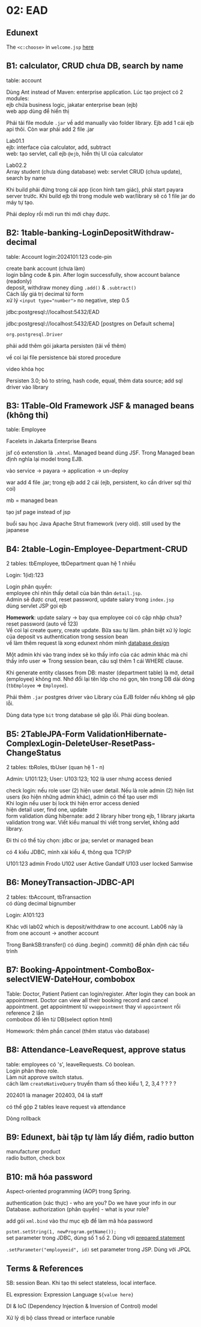# 02: EAD

## Edunext

The `<c:choose>` in `welcome.jsp` [here](https://www.tutorialspoint.com/jsp/jstl_core_choose_tag.htm)

## B1: calculator, CRUD chưa DB, search by name

table: account

Dùng Ant instead of Maven: enterprise application. Lúc tạo project có 2 modules:\
ejb chứa business logic, jakatar enterprise bean (ejb)\
web app dùng để hiển thị

Phải tải file module `.jar` về add manually vào folder library. Ejb add 1 cái ejb api thôi. Còn war phải add 2 file .jar

Lab01.1\
ejb: interface của calculator, add, subtract\
web: tạo servlet, call ejb `@ejb`, hiển thị UI của calculator

Lab02.2\
Array student (chưa dùng database)
web: servlet CRUD (chưa update), search by name

Khi build phải đứng trong cái app (icon hình tam giác), phải start payara server trước. Khi build ejb thì trong module web war/library sẽ có 1 file jar do máy tự tạo.

Phải deploy rồi mới run thì mới chạy được.

## B2: 1table-banking-LoginDepositWithdraw-decimal

table: Account
login:2024101:123 code-pin

create bank account (chưa làm)\
login bằng code & pin. After login successfully, show account balance (readonly)\
deposit, withdraw money dùng `.add()` & `.subtract()`\
Cách lấy giá trị decimal từ form\
xử lý `<input type="number">` no negative, step 0.5

jdbc:postgresql://localhost:5432/EAD

jdbc:postgresql://localhost:5432/EAD [postgres on Default schema]

`org.postgresql.Driver`

phải add thêm gói jakarta persisten (tải về thêm)

về coi lại file persistence bài stored procedure

video khóa học

Persisten 3.0; bỏ to string, hash code, equal, thêm data source; add sql driver vào library

## B3: 1Table-Old Framework JSF & managed beans (không thi)

table: Employee

Facelets in Jakarta Enterprise Beans

jsf có extenstion là `.xhtml`. Managed beand dùng JSF. Trong Managed bean định nghĩa lại model trong EJB.

vào service -> payara -> application -> un-deploy

war add 4 file .jar; trong ejb add 2 cái (ejb, persistent, ko cần driver sql thử coi)

mb = managed bean

tạo jsf page instead of jsp

buổi sau học Java Apache Strut framework (very old). still used by the japanese

## B4: 2table-Login-Employee-Department-CRUD

2 tables: tbEmployee, tbDepartment quan hệ 1 nhiều

Login: 1(id):123

Login phân quyền:\
employee chỉ nhìn thấy detail của bản thân `detail.jsp`.\
Admin sẽ được crud, reset password, update salary trong `index.jsp`\
dùng servlet JSP gọi ejb

**Homework**: update salary -> bay qua employee coi có cập nhập chưa?\
reset password (auto về 123)\
Về coi lại create query, create update. Bữa sau tự làm. phân biệt xử lý logic của deposit vs authentication trong session bean\
về làm thêm request là xong edunext nhóm mình [database design](https://stackoverflow.com/questions/3939764/what-is-a-good-database-design-schema-for-a-attendance-database)

Một admin khi vào trang index sẽ ko thấy info của các admin khác mà chỉ thấy info user => Trong session bean, câu sql thêm 1 cái WHERE clause.

Khi generate entity classes from DB: master (department table) là mờ, detail (employee) không mờ. Nhớ đổi lại tên lớp cho nó gọn, tên trong DB dài dòng (`tbEmployee` => `Employee`).

Phải thêm `.jar` postgres driver vào Library của EJB folder nếu không sẽ gặp lỗi.

Dùng data type `bit` trong database sẽ gặp lỗi. Phải dùng boolean.

## B5: 2TableJPA-Form ValidationHibernate-ComplexLogin-DeleteUser-ResetPass-ChangeStatus

2 tables: tbRoles, tbUser (quan hệ 1 - n)

Admin: U101:123; User: U103:123; 102 là user nhưng access denied

check login: nếu role user (2) hiện user detail. Nếu là role admin (2) hiện list users (ko hiện những admin khác), admin có thể tạo user mới\
Khi login nếu user bị lock thì hiện error access denied\
hiện detail user, find one, update\
form validation dùng hibernate: add 2 library hiber trong ejb, 1 library jakarta validation trong war. Viết kiểu manual thì viết trong servlet, không add library.

Đi thi có thể tùy chọn: jdbc or jpa; servlet or managed bean

có 4 kiểu JDBC, mình xài kiểu 4, thông qua TCP/IP

U101:123 admin Frodo
U102 user Active Gandalf
U103 user locked Samwise

## B6: MoneyTransaction-JDBC-API

2 tables: tbAccount, tbTransaction\
có dùng decimal bignumber

Login: A101:123

Khác với lab02 which is deposit/withdraw to one account. Lab06 này là from one account -> another account

Trong BankSB:transfer() có dùng .begin() .commit() để phân định các tiểu trình

## B7: Booking-Appointment-ComboBox-selectVIEW-DateHour, combobox

Table: Doctor, Patient
Patient can login/register. After login they can book an appointment.
Doctor can view all their booking record and cancel appointment.
get appointment từ  `vwappointment` thay vì `appointment` rồi reference 2 lần\
combobox đổ lên từ DB(select option html)

Homework: thêm phần cancel (thêm status vào database)

## B8: Attendance-LeaveRequest, approve status

table: employees có 's', leaveRequests. Có boolean.\
Login phân theo role.\
Làm nút approve switch status.\
cách làm `createNativeQuery` truyền tham số theo kiểu 1, 2, 3,4 ? ? ? ?

202401 là manager
202403, 04 là staff

có thể gộp 2 tables leave request và attendance

Dòng rollback

## B9: Edunext, bài tập tự làm lấy điểm, radio button

manufacturer product\
radio button, check box

## B10: mã hóa password

Aspect-oriented programming (AOP) trong Spring.

authentication (xác thực) - who are you? Do we have your info in our Database.
authorization (phân quyền) - what is your role?

add gói `xml.bind` vào thư mục ejb để làm mã hóa password

`pstmt.setString(1, newProgram.getName());`\
set parameter trong JDBC, dùng số 1 số 2. Dùng với [prepared statement](https://en.wikipedia.org/wiki/Prepared_statement)

`.setParameter("employeeid", id)`
set parameter trong JSP. Dùng với JPQL

## Terms & References

SB: session Bean. Khi tạo thì select stateless, local interface.

EL expression: Expression Language `${value here}`

DI & IoC (Dependency Injection & Inversion of Control) model

Xử lý dị bộ class thread or interface runable
